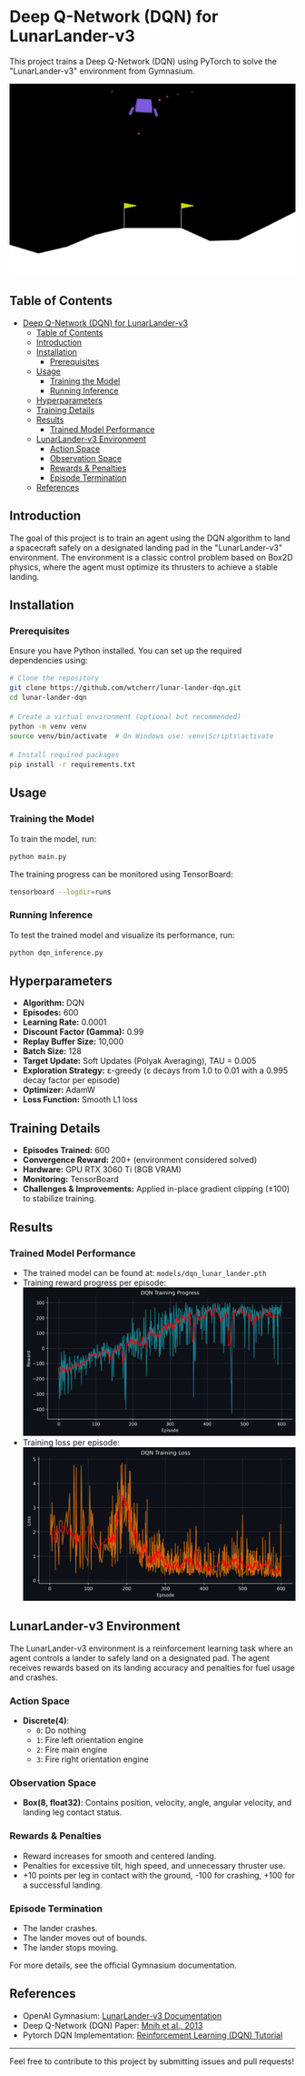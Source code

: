 # Deep Q-Network (DQN) for LunarLander-v3

This project trains a Deep Q-Network (DQN) using PyTorch to solve the "LunarLander-v3" environment from Gymnasium.

<p align="center">
  <img src="docs\media\lunar_lander_trained.gif" alt="Your GIF">
</p>

## Table of Contents

- [Deep Q-Network (DQN) for LunarLander-v3](#deep-q-network-dqn-for-lunarlander-v3)
  - [Table of Contents](#table-of-contents)
  - [Introduction](#introduction)
  - [Installation](#installation)
    - [Prerequisites](#prerequisites)
  - [Usage](#usage)
    - [Training the Model](#training-the-model)
    - [Running Inference](#running-inference)
  - [Hyperparameters](#hyperparameters)
  - [Training Details](#training-details)
  - [Results](#results)
    - [Trained Model Performance](#trained-model-performance)
  - [LunarLander-v3 Environment](#lunarlander-v3-environment)
    - [Action Space](#action-space)
    - [Observation Space](#observation-space)
    - [Rewards \& Penalties](#rewards--penalties)
    - [Episode Termination](#episode-termination)
  - [References](#references)

## Introduction

The goal of this project is to train an agent using the DQN algorithm to land a spacecraft safely on a designated landing pad in the "LunarLander-v3" environment. The environment is a classic control problem based on Box2D physics, where the agent must optimize its thrusters to achieve a stable landing.

## Installation

### Prerequisites

Ensure you have Python installed. You can set up the required dependencies using:

```bash
# Clone the repository
git clone https://github.com/wtcherr/lunar-lander-dqn.git
cd lunar-lander-dqn

# Create a virtual environment (optional but recommended)
python -m venv venv
source venv/bin/activate  # On Windows use: venv\Scripts\activate

# Install required packages
pip install -r requirements.txt
```

## Usage

### Training the Model

To train the model, run:

```bash
python main.py
```

The training progress can be monitored using TensorBoard:

```bash
tensorboard --logdir=runs
```

### Running Inference

To test the trained model and visualize its performance, run:

```bash
python dqn_inference.py
```

## Hyperparameters

- **Algorithm:** DQN
- **Episodes:** 600
- **Learning Rate:** 0.0001
- **Discount Factor (Gamma):** 0.99
- **Replay Buffer Size:** 10,000
- **Batch Size:** 128
- **Target Update:** Soft Updates (Polyak Averaging), TAU = 0.005
- **Exploration Strategy:** ε-greedy (ε decays from 1.0 to 0.01 with a 0.995 decay factor per episode)
- **Optimizer:** AdamW
- **Loss Function:** Smooth L1 loss

## Training Details

- **Episodes Trained:** 600
- **Convergence Reward:** 200+ (environment considered solved)
- **Hardware:** GPU RTX 3060 Ti (8GB VRAM)
- **Monitoring:** TensorBoard
- **Challenges & Improvements:** Applied in-place gradient clipping (±100) to stabilize training.

## Results

### Trained Model Performance

- The trained model can be found at: `models/dqn_lunar_lander.pth`
- Training reward progress per episode:
  ![image](docs/media/10-03-2025_run/10-03-2025_episodes_rewards_plot.png)
- Training loss per episode:
  ![image](docs/media/10-03-2025_run/10-03-2025_episodes_losses_plot.png)

## LunarLander-v3 Environment

The LunarLander-v3 environment is a reinforcement learning task where an agent controls a lander to safely land on a designated pad. The agent receives rewards based on its landing accuracy and penalties for fuel usage and crashes.

### Action Space

- **Discrete(4)**:
  - `0`: Do nothing
  - `1`: Fire left orientation engine
  - `2`: Fire main engine
  - `3`: Fire right orientation engine

### Observation Space

- **Box(8, float32)**: Contains position, velocity, angle, angular velocity, and landing leg contact status.

### Rewards & Penalties

- Reward increases for smooth and centered landing.
- Penalties for excessive tilt, high speed, and unnecessary thruster use.
- +10 points per leg in contact with the ground, -100 for crashing, +100 for a successful landing.

### Episode Termination

- The lander crashes.
- The lander moves out of bounds.
- The lander stops moving.

For more details, see the official Gymnasium documentation.

## References

- OpenAI Gymnasium: [LunarLander-v3 Documentation](https://gymnasium.farama.org/environments/box2d/lunar_lander/)
- Deep Q-Network (DQN) Paper: [Mnih et al., 2013](https://arxiv.org/abs/1312.5602)
- Pytorch DQN Implementation: [Reinforcement Learning (DQN) Tutorial](https://pytorch.org/tutorials/intermediate/reinforcement_q_learning.html#reinforcement-learning-dqn-tutorial)

---

Feel free to contribute to this project by submitting issues and pull requests!
